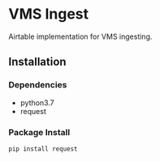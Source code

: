 # VMS Ingest

Airtable implementation for VMS ingesting.

## Installation


### Dependencies

- python3.7
- request

### Package Install
```bash
pip install request
```
